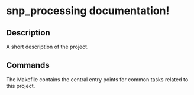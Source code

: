 # snp_processing documentation!

## Description

A short description of the project.

## Commands

The Makefile contains the central entry points for common tasks related to this project.

